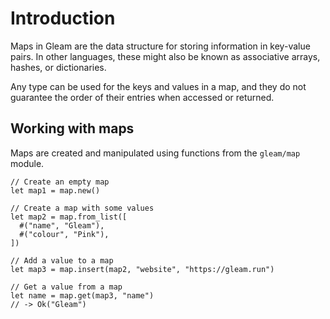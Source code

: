 # Introduction

Maps in Gleam are the data structure for storing information in key-value pairs. In other languages, these might also be known as associative arrays, hashes, or dictionaries.

Any type can be used for the keys and values in a map, and they do not guarantee the order of their entries when accessed or returned.

## Working with maps

Maps are created and manipulated using functions from the `gleam/map` module.

```gleam
// Create an empty map
let map1 = map.new()

// Create a map with some values
let map2 = map.from_list([
  #("name", "Gleam"),
  #("colour", "Pink"),
])

// Add a value to a map
let map3 = map.insert(map2, "website", "https://gleam.run")

// Get a value from a map
let name = map.get(map3, "name")
// -> Ok("Gleam")
```

